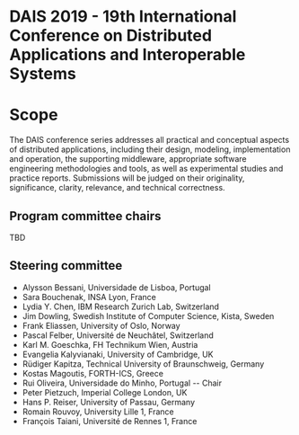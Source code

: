 # DAIS 2019 - 19th International Conference on Distributed Applications and Interoperable Systems

# Scope
The DAIS conference series addresses all practical and conceptual aspects of distributed applications, including their design, modeling, implementation and operation, the supporting middleware, appropriate software engineering methodologies and tools, as well as experimental studies and practice reports. Submissions will be judged on their originality, significance, clarity, relevance, and technical correctness.

## Program committee chairs
TBD

## Steering committee
* Alysson Bessani, Universidade de Lisboa, Portugal
* Sara Bouchenak, INSA Lyon, France
* Lydia Y. Chen, IBM Research Zurich Lab, Switzerland
* Jim Dowling, Swedish Institute of Computer Science, Kista, Sweden
* Frank Eliassen, University of Oslo, Norway
* Pascal Felber, Université de Neuchâtel, Switzerland
* Karl M. Goeschka, FH Technikum Wien, Austria
* Evangelia Kalyvianaki, University of Cambridge, UK
* Rüdiger Kapitza, Technical University of Braunschweig, Germany
* Kostas Magoutis, FORTH-ICS, Greece
* Rui Oliveira, Universidade do Minho, Portugal -- Chair
* Peter Pietzuch, Imperial College London, UK
* Hans P. Reiser, University of Passau, Germany
* Romain Rouvoy, University Lille 1, France
* François Taiani, Université de Rennes 1, France
